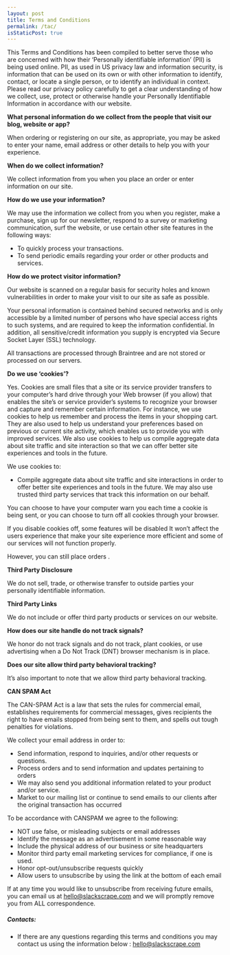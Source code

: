 ```yaml
---
layout: post
title: Terms and Conditions
permalink: /tac/
isStaticPost: true
---
```


This Terms and Conditions has been compiled to better serve those who are concerned with how their ‘Personally identifiable information’ (PII) is being used online. PII, as used in US privacy law and information security, is information that can be used on its own or with other information to identify, contact, or locate a single person, or to identify an individual in context. Please read our privacy policy carefully to get a clear understanding of how we collect, use, protect or otherwise handle your Personally Identifiable Information in accordance with our website.

__What personal information do we collect from the people that visit our blog, website or app?__

When ordering or registering on our site, as appropriate, you may be asked to enter your name, email address or other details to help you with your experience.

__When do we collect information?__

We collect information from you when you place an order or enter information on our site.

__How do we use your information?__

We may use the information we collect from you when you register, make a purchase, sign up for our newsletter, respond to a survey or marketing communication, surf the website, or use certain other site features in the following ways:

- To quickly process your transactions.
- To send periodic emails regarding your order or other products and services.

__How do we protect visitor information?__

Our website is scanned on a regular basis for security holes and known vulnerabilities in order to make your visit to our site as safe as possible.

Your personal information is contained behind secured networks and is only accessible by a limited number of persons who have special access rights to such systems, and are required to keep the information confidential. In addition, all sensitive/credit information you supply is encrypted via Secure Socket Layer (SSL) technology.

All transactions are processed through Braintree and are not stored or processed on our servers.

__Do we use ‘cookies’?__

Yes. Cookies are small files that a site or its service provider transfers to your computer’s hard drive through your Web browser (if you allow) that enables the site’s or service provider’s systems to recognize your browser and capture and remember certain information. For instance, we use cookies to help us remember and process the items in your shopping cart. They are also used to help us understand your preferences based on previous or current site activity, which enables us to provide you with improved services. We also use cookies to help us compile aggregate data about site traffic and site interaction so that we can offer better site experiences and tools in the future.

We use cookies to:

- Compile aggregate data about site traffic and site interactions in order to offer better site experiences and tools in the future. We may also use trusted third party services that track this information on our behalf.

You can choose to have your computer warn you each time a cookie is being sent, or you can choose to turn off all cookies through your browser.

If you disable cookies off, some features will be disabled It won’t affect the users experience that make your site experience more efficient and some of our services will not function properly.

However, you can still place orders .

__Third Party Disclosure__

We do not sell, trade, or otherwise transfer to outside parties your personally identifiable information.

__Third Party Links__

We do not include or offer third party products or services on our website.

__How does our site handle do not track signals?__

We honor do not track signals and do not track, plant cookies, or use advertising when a Do Not Track (DNT) browser mechanism is in place.

__Does our site allow third party behavioral tracking?__

It’s also important to note that we allow third party behavioral tracking.

__CAN SPAM Act__

The CAN-SPAM Act is a law that sets the rules for commercial email, establishes requirements for commercial messages, gives recipients the right to have emails stopped from being sent to them, and spells out tough penalties for violations.

We collect your email address in order to:

- Send information, respond to inquiries, and/or other requests or questions.
- Process orders and to send information and updates pertaining to orders
- We may also send you additional information related to your product and/or service.
- Market to our mailing list or continue to send emails to our clients after the original transaction has occurred

To be accordance with CANSPAM we agree to the following:

- NOT use false, or misleading subjects or email addresses
- Identify the message as an advertisement in some reasonable way
- Include the physical address of our business or site headquarters
- Monitor third party email marketing services for compliance, if one is used.
- Honor opt-out/unsubscribe requests quickly
- Allow users to unsubscribe by using the link at the bottom of each email

If at any time you would like to unsubscribe from receiving future emails, you can email us at hello@slackscrape.com and we will promptly remove you from ALL correspondence.

##### Contacts:

- If there are any questions regarding this terms and conditions you may contact us using the information below : [hello@slackscrape.com](mailto:hello@slackscrape.com)

<img class="img-responsive feature-image" src="{{ site.baseurl }}/img/posts/cod.jpg" style="display:none">